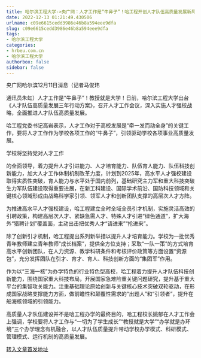 ```yaml
---
title: 哈尔滨工程大学->央广网：人才工作是“牛鼻子”！哈工程开创人才队伍高质量发展新局面 | hrbeu.com.cn
date: 2022-12-13 01:21:49.430506
urlname: c09e6615cedd3986e46b8a594eee9dfa
slug: c09e6615cedd3986e46b8a594eee9dfa
tags: 
- 哈尔滨工程大学
categories:
- hrbeu.com.cn
- 哈尔滨工程大学
authorbox: false
sidebar: false
---
```

央广网哈尔滨12月11日消息（记者马俊玮

通讯员朱虹）人才工作是“牛鼻子”！教授就是大学！日前，哈尔滨工程大学出台《人才队伍高质量发展三年行动方案》，召开人才工作会议，深入实施人才强校战略，全面推进人才队伍高质量发展。

哈工程党委书记高岩表示，人才工作对于高校发展是“牵一发而动全身”的关键工作，要将人才工作作为学校各项工作的“牛鼻子”，引领驱动学校各项事业高质量发展。

学校将坚持党对人才工作
<!--more-->
的全面领导，着力提升人才引进能力、人才培育能力、队伍育人能力、队伍科技创新能力，加大人才工作体制机制改革力度，计划到2025年，高水平人才强校建设取得实质性突破，育人能力与水平处于国内前列，基础研究主力军和重大科技突破生力军队伍建设取得重要进展，在新工科建设、国际学术前沿、国防科技领域和关键核心领域形成由战略科学家引领、领军人才和创新团队支撑的高层次人才方阵。

为推进高水平人才强校建设，哈工程建立全时全域全员引才机制，实施灵活高效的引聘政策，构建高层次人才、紧缺急需人才、特殊人才引进“绿色通道”，扩大海外“猎聘计划”覆盖面，主动出击把优秀人才“请进来”“抢进来”。

除了创新引才机制，哈工程提出系列新举措以提升人才培育能力。学校为一批优秀青年教师建立青年教师“成长档案”，提供全方位支持；采取“一队一策”的方式培育高水平创新团队，在人力资源、教学科研条件和考核评价政策等方面设置“资源包”，充分发挥团队在引才、育才、育人、科技创新方面的“集团军”作用。

作为以“三海一核”为办学特色的行业特色型高校，哈工程着力提升人才队伍科技创新能力，围绕国家重大科技布局，开展国家急难险重关键问题研究，提升基于重大平台的集智攻关能力。注重基础理论原始创新与关键核心技术突破双轮驱动，在形成国家战略支撑能力方面，做前瞻性和颠覆性需求的“出题人”和“引领者”，提升在船海核领域的引领能力。

高质量人才队伍建设并不是哈工程办学的最终目的，哈工程校长姚郁在人才工作会上强调，学校要将人才工作与“一切为了学生成长”“教授就是大学”“办学就是办环境”三个办学理念有机融合，以人才队伍质量提升带动学校办学模式、科研模式、管理模式、运行机制的高质量发展。



[转入文章首发地址](http://gongxue.cn/info/1017/73800.htm)